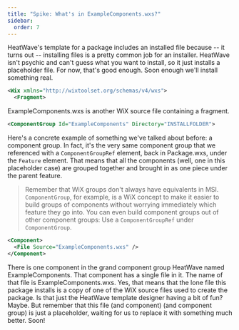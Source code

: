 ```yaml
---
title: "Spike: What's in ExampleComponents.wxs?"
sidebar:
  order: 7
---
```


HeatWave's template for a package includes an installed file because -- it turns out -- installing files is a pretty common job for an installer. HeatWave isn't psychic and can't guess what you want to install, so it just installs a placeholder file. For now, that's good enough. Soon enough we'll install something real.


```xml
<Wix xmlns="http://wixtoolset.org/schemas/v4/wxs">
  <Fragment>
```

ExampleComponents.wxs is another WiX source file containing a fragment.

```xml
<ComponentGroup Id="ExampleComponents" Directory="INSTALLFOLDER">
```

Here's a concrete example of something we've talked about before: a component group. In fact, it's the very same component group that we referenced with a `ComponentGroupRef` element, back in Package.wxs, under the `Feature` element. That means that all the components (well, one in this placeholder case) are grouped together and brought in as one piece under the parent feature.
> Remember that WiX groups don't always have equivalents in MSI. `ComponentGroup`, for example, is a WiX concept to make it easier to build groups of components without worrying immediately which feature they go into. You can even build component groups out of other component groups: Use a `ComponentGroupRef` under `ComponentGroup`.


```xml
<Component>
  <File Source="ExampleComponents.wxs" />
</Component>
```

There is one component in the grand component group HeatWave named ExampleComponents. That component has a single file in it. The name of that file is ExampleComponents.wxs. Yes, that means that the lone file this package installs is a copy of one of the WiX source files used to create the package. Is that just the HeatWave template designer having a bit of fun? Maybe. But remember that this file (and component) (and component group) is just a placeholder, waiting for us to replace it with something much better. Soon!
